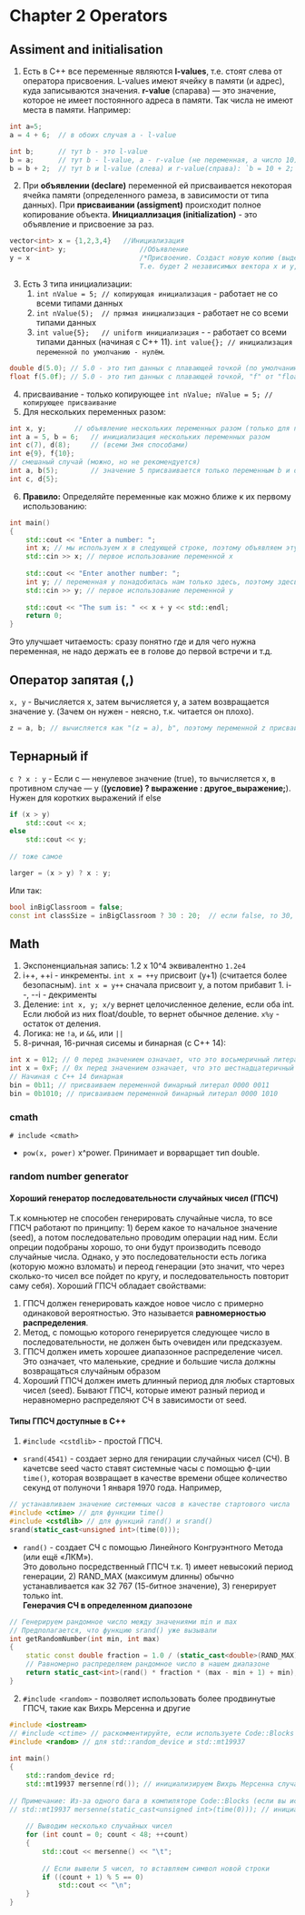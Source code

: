 # Chapter 2 Operators

## Assiment and initialisation
1. Есть в C++ все переменные являются **l-values**, т.е. стоят слева от оператора присвоения. L-values имеют ячейку в памяти (и адрес), куда записываются значения. **r-value** (спарава) — это значение, которое не имеет постоянного адреса в памяти. Так числа не имеют места в памяти. Например:  
```cpp
int a=5;  	
a = 4 + 6;	// в обоих случая a - l-value

int b;		// тут b - это l-value
b = a;		// тут b - l-value, a - r-value (не переменная, а число 10) т.е. это тоже самое что просто `b = 10;`
b = b + 2;	// тут b и l-value (слева) и r-value(справа): `b = 10 + 2;`
```
2. При **объявлении (declare)** переменной ей присваивается некоторая ячейка памяти (определенного рамеза, в зависимости от типа данных). При **присваивании (assigment)** происходит полное копирование объекта. **Инициаллизация (initialization)** - это объявление и присвоение за раз.
```cpp
vector<int> x = {1,2,3,4}	//Инициализация
vector<int> y;                  //Объявление
y = x                           /*Присвоение. Создаст новую копию (выделит место в памяти). 
                                Т.е. будет 2 независимых вектора x и y, а не 2 указателя на 1 объект как в python */
```
3. Есть 3 типа инициализации:
	1. `int nValue = 5; // копирующая инициализация` - работает не со всеми типами данных 
	2. `int nValue(5);  // прямая инициализация` - работает не со всеми типами данных 
	3. `int value{5};   // uniform инициализация` - - работает со всеми типами данных (начиная с C++ 11). `int value{}; // инициализация переменной по умолчанию - нулём`.  
```cpp
double d(5.0); // 5.0 - это тип данных с плавающей точкой (по умолчанию double)
float f(5.0f); // 5.0 - это тип данных с плавающей точкой, "f" от "float"
```
4. присваивание - только копирующее `int nValue; nValue = 5; // копирующее присваивание`   
5. Для нескольких переменных разом:   
```cpp
int x, y;		// объявление нескольких переменных разом (только для перемен. одного типа)
int a = 5, b = 6;	// инициализация нескольких переменных разом 
int c(7), d(8);		// (всеми 3мя способами)
int e{9}, f{10};
// смешаный случай (можно, но не рекомендуется)
int a, b(5); 		// значение 5 присваивается только переменным b и d.
int c, d{5};
```    
6. **Правило:** Определяйте переменные как можно ближе к их первому использованию:
```cpp
int main()
{
    std::cout << "Enter a number: ";
    int x; // мы используем x в следующей строке, поэтому объявляем эту переменную здесь: как можно ближе к её первому использованию
    std::cin >> x; // первое использование переменной x
 
    std::cout << "Enter another number: ";
    int y; // переменная y понадобилась нам только здесь, поэтому здесь её и объявляем 
    std::cin >> y; // первое использование переменной y
 
    std::cout << "The sum is: " << x + y << std::endl;
    return 0;
}
```
Это улучшает читаемость: сразу понятно где и для чего нужна переменная, не надо держать ее в голове до первой встречи и т.д.

## Оператор запятая (,)
`x, y` - Вычисляется x, затем вычисляется y, а затем возвращается значение y. (Зачем он нужен - неясно, т.к. читается он плохо).
```cpp
z = a, b; // вычисляется как "(z = a), b", поэтому переменной z присваивается значение a, а переменная b игнорируется
```

## Тернарный if 
`c ? x : y` - Если c — ненулевое значение (true), то вычисляется x, в противном случае — y (**(условие) ? выражение : другое_выражение;**). Нужен для коротких выражений if else
```cpp
if (x > y)
    std::cout << x;
else
    std::cout << y;
  
// тоже самое 

larger = (x > y) ? x : y;
```
Или так:
```cpp
bool inBigClassroom = false;
const int classSize = inBigClassroom ? 30 : 20;  // если false, то 30, если true 20
```

## Math
1. Экспоненциальная запись: 1.2 x 10^4 эквивалентно `1.2e4`
2. i++, ++i - инкременты. `int x = ++y` присвоит (y+1) (считается более безопасным). `int x = y++` сначала присвоит y, а потом прибавит 1. 
   i--, --i - декрименты
3. Деление: `int x, y; x/y` вернет целочисленное деление, если оба int. Если любой из них float/double, то вернет обычное деление.
`x%y` - остаток от деления.
4. Логика: не `!a`, и `&&`, или `||`
5. 8-ричная, 16-ричная сисемы и бинарная (с С++ 14):
```cpp
int x = 012; // 0 перед значением означает, что это восьмеричный литерал
int x = 0xF; // 0x перед значением означает, что это шестнадцатеричный литерал
// Начиная с С++ 14 бинарная
bin = 0b11; // присваиваем переменной бинарный литерал 0000 0011 
bin = 0b1010; // присваиваем переменной бинарный литерал 0000 1010
```

### cmath
`# include <cmath>`   
- `pow(x, power)` x^power. Принимает и ворварщает тип double. 

### random number generator
#### Хороший генератор последовательности случайных чисел (ГПСЧ)
Т.к комньютер не способен генерировать случайные числа, то все ГПСЧ работают по принципу: 1) берем какое то начальное значение (seed), а потом последовательно проводим операции над ним. Если опреции подобраны хорошо, то они будут производить псеводо случайные числа. Однако, у это последовательности есть логика (которую можно взломать) и переод генерации (это значит, что через сколько-то чисел все пойдет по кругу, и последовательность повторит саму себя). Хороший ГПСЧ обладает свойствами:    

1. ГПСЧ должен генерировать каждое новое число с примерно одинаковой вероятностью. Это называется **равномерностью распределения**.
2. Метод, с помощью которого генерируется следующее число в последовательности, не должен быть очевиден или предсказуем.
3. ГПСЧ должен иметь хорошее диапазонное распределение чисел. Это означает, что маленькие, средние и большие числа должны возвращаться случайным образом
4. Хороший ГПСЧ должен иметь длинный период для любых стартовых чисел (seed). Бывают ГПСЧ, которые имеют разный период и неравномерно распределяют СЧ в зависимости от seed. 

#### Типы ГПСЧ доступные в C++
1. `#include <cstdlib>` - простой ГПСЧ.
- `srand(4541)` - создает зерно для генирации случайных чисел (СЧ). В качетсве seed часто ставят системные часы с помощью ф-ции `time()`, которая возвращает в качестве времени общее количество секунд от полуночи 1 января 1970 года. Например,   
```cpp
// устанавливаем значение системных часов в качестве стартового числа
#include <ctime> // для функции time()
#include <cstdlib> // для функций rand() и srand()
srand(static_cast<unsigned int>(time(0)));
```

- `rand()` - создает СЧ с помощью Линейного Конгруэнтного Метода (или ещё «ЛКМ»).     
Это довольно посредственный ГПСЧ т.к. 1) имеет невысокий период генерации, 2) RAND_MAX (максимум длинны) обычно устанавливается как 32 767 (15-битное значение), 3) генерирует только int.      
**Генерачия СЧ в определенном диапозоне**
```cpp
// Генерируем рандомное число между значениями min и max
// Предполагается, что функцию srand() уже вызывали
int getRandomNumber(int min, int max)
{
    static const double fraction = 1.0 / (static_cast<double>(RAND_MAX) + 1.0); 
    // Равномерно распределяем рандомное число в нашем диапазоне
    return static_cast<int>(rand() * fraction * (max - min + 1) + min);
}
```

2. `#include <random>` - позволяет использовать более продвинутые ГПСЧ, такие как Вихрь Мерсенна и другие
```cpp
#include <iostream>
// #include <ctime> // раскомментируйте, если используете Code::Blocks
#include <random> // для std::random_device и std::mt19937
 
int main()
{
    std::random_device rd; 
    std::mt19937 mersenne(rd()); // инициализируем Вихрь Мерсенна случайным стартовым числом 
 
// Примечание: Из-за одного бага в компиляторе Code::Blocks (если вы используете Code::Blocks в Windows) - удалите две строчки кода выше и раскомментируйте следующую строчку:
// std::mt19937 mersenne(static_cast<unsigned int>(time(0))); // инициализируем Вихрь Мерсенна случайным стартовым числом
 
    // Выводим несколько случайных чисел
    for (int count = 0; count < 48; ++count)
    {
        std::cout << mersenne() << "\t";
 
        // Если вывели 5 чисел, то вставляем символ новой строки
        if ((count + 1) % 5 == 0)
            std::cout << "\n";
    }
}
```
